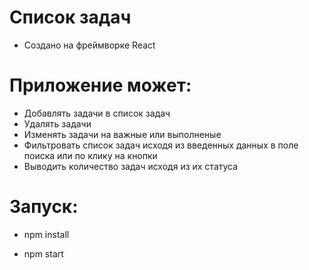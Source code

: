 # Список задач

- Создано на фреймворке React 

# Приложение может:

- Добавлять задачи в список задач
- Удалять задачи
- Изменять задачи на важные или выполненые
- Фильтровать список задач исходя из введенных данных в поле поиска или по клику на кнопки
- Выводить количество задач исходя из их статуса

# Запуск:

- npm install

- npm start
